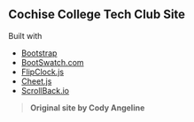 ## Cochise College Tech Club Site

Built with
- [Bootstrap](http://getbootstrap.com/)
- [BootSwatch.com](http://bootswatch.com/)
- [FlipClock.js](http://flipclockjs.com/)
- [Cheet.js](http://namuol.github.io/cheet.js/)
- [ScrollBack.io](http://scrollback.io/)


> **Original site by Cody Angeline**
